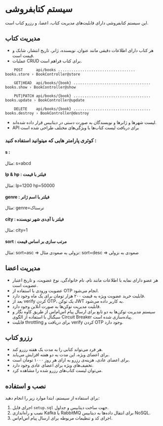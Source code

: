 # سیستم کتابفروشی

این سیستم کتابفروشی دارای قابلیت‌های مدیریت کتاب، اعضا، و رزرو کتاب است.

## مدیریت کتاب

- هر کتاب دارای اطلاعات دقیقی مانند عنوان، نویسنده، ژانر، تاریخ انتشار، شابک و قیمت است.
- عملیات CRUD برای کتاب فراهم است.
```
    POST      api/books ................................... books.store › BookController@store  

    GET|HEAD  api/books/{book} ................................... books.show › BookController@show  

    PUT|PATCH api/books/{book} ................................... books.update › BookController@update

    DELETE    api/books/{book} ................................... books.destroy › BookController@destroy  
```
- لیست شهرها و ژانرها و نویسندگان به صورت دستی در دیتابیس قرار داده شده‌اند.
- API برای دریافت لیست کتاب‌ها با ویژگی‌های مختلف طراحی شده است

### کوئری پارامتر هایی که میتوانید استفاده کنید :
#### s :
مثال: s=abcd
#### lp & hp : فیلتر با  قیمت
مثال: lp=1200 hp=50000
#### genre : فیلتر با اسم ژانر
مثال: genre=ترسناک
#### city : فیلتر با آی‌دی شهر نویسنده
مثال: city=1
#### sort : مرتب سازی بر اساس قیمت
مثال: sort=asc => نزولی به صعودی
مثال: sort=desc => صعودی به نزولی

## مدیریت اعضا

- هر عضو دارای نمایه با اطلاعات مانند نام، نام خانوادگی، نوع عضویت، و تاریخ اعتبار عضویت است.
- عضویت ورودی با استفاده از OTP انجام می‌شود.
- قابلیت خرید عضویت ویژه به قیمت ۲۰۰ هزار تومان برای یک ماه وجود دارد.
- بعد از verify کردن OTP، یک توکن JWT به کاربر داده می‌شود.
- قابلیت مدیریت توکن‌ها به صورت آنلاین وجود دارد.
- سیستم مدیریت توکن‌ها به دو تابع برای ارسال پیام اس‌ام‌اس از طریق کاوه نگار و سیگنال با استفاده از الگوی Circuit Breaker پیاده‌سازی شده است.
- قابلیت throttling برای دریافت و verify کردن OTP وجود دارد.

## رزرو کتاب

- هر فرد می‌تواند کتابی را به مدت یک هفته رزرو کند.
- برای اعضای ویژه، این مدت به دو هفته افزایش می‌یابد.
- برای اعضای عادی، هزینه‌ی رزرو به ازای هر روز ۱۰۰۰ تومان است.
- تخفیف‌های ویژه برای اعضای عادی وجود دارد.
- می‌توان لیست کتاب‌های رزرو شده را مشاهده کرد.

## نصب و استفاده

برای استفاده از سیستم، ابتدا موارد زیر را انجام دهید:

1. اجرای فایل `setup.sql` جهت ساخت دیتابیس و جداول.
2. نصب و راه‌اندازی Kafka یا RabbitMQ برای انتقال داده‌ها به دیتابیس NoSQL.
3. اجرای کد و تنظیمات مربوطه برای ارسال پیام اس‌ام‌اس.

